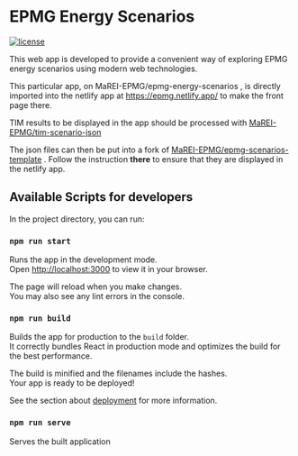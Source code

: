 # EPMG Energy Scenarios

[![license](https://img.shields.io/github/license/MaREI-EPMG/epmg-energy-scenarios?color=purple)](LICENSE)

This web app is developed to provide a convenient way of exploring EPMG energy scenarios using modern web technologies.

This particular app, on MaREI-EPMG/epmg-energy-scenarios , is directly imported into the netlify app at https://epmg.netlify.app/ to make the front page there.

TIM results to be displayed in the app should be processed with [MaREI-EPMG/tim-scenario-json](https://github.com/MaREI-EPMG/tim-scenario-json)

The json files can then be put into a fork of [MaREI-EPMG/epmg-scenarios-template](https://github.com/MaREI-EPMG/epmg-scenarios-template) . Follow the instruction **there** to ensure that they are displayed in the netlify app.

## Available Scripts for developers

In the project directory, you can run:

### `npm run start`

Runs the app in the development mode.\
Open [http://localhost:3000](http://localhost:3000) to view it in your browser.

The page will reload when you make changes.\
You may also see any lint errors in the console.

### `npm run build`

Builds the app for production to the `build` folder.\
It correctly bundles React in production mode and optimizes the build for the best performance.

The build is minified and the filenames include the hashes.\
Your app is ready to be deployed!

See the section about [deployment](https://facebook.github.io/create-react-app/docs/deployment) for more information.

### `npm run serve`

Serves the built application
